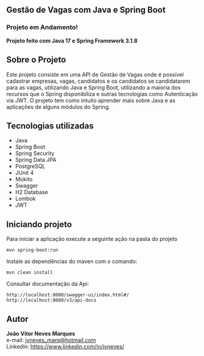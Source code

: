## Gestão de Vagas com Java e Spring Boot

### Projeto em Andamento!
**Projeto feito com Java 17 e Spring Framework 3.1.8**

## Sobre o Projeto
Este projeto consiste em uma API de Gestão de Vagas onde é possível cadastrar empresas, vagas, candidatos e os candidatos se candidatarem para as vagas, utilizando Java e Spring Boot, utilizando a maioria dos recursos que o Spring disponibiliza e outras tecnologias como Autenticação via JWT. O projeto tem como intuito aprender mais sobre Java e as aplicações de alguns módulos do Spring.

## Tecnologias utilizadas

 - Java
 - Spring Boot
 - Spring Security
 - Spring Data JPA
 - PostgreSQL
 - JUnit 4
 - Mokito
 - Swagger
 - H2 Database
 - Lombok
 - JWT

## Iniciando projeto
Para iniciar a aplicação execute a seguinte ação na pasta do projeto

    mvn spring-boot:run

Instale as dependências do maven com o comando:

    mvn clean install

Consultar documentação da Api:
	

    http://localhost:8080/swagger-ui/index.html#/
    http://localhost:8080/v3/api-docs

## Autor

**João Vitor Neves Marques** <br>
e-mail: jvneves_marq@hotmail.com <br>
Linkedin: https://www.linkedin.com/in/jvneves/

